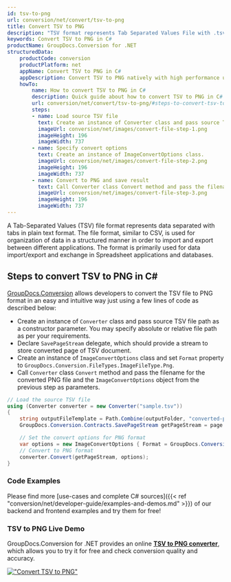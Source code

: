 ```yaml
---
id: tsv-to-png
url: conversion/net/convert/tsv-to-png
title: Convert TSV to PNG
description: "TSV format represents Tab Separated Values File with .tsv extension. Learn how to convert TSV to PNG file programmatically in C# language using GroupDocs.Conversion for .NET library."
keywords: Convert TSV to PNG in C#
productName: GroupDocs.Conversion for .NET
structuredData:
    productCode: conversion
    productPlatform: net
    appName: Convert TSV to PNG in C#
    appDescription: Convert TSV to PNG natively with high performance using C# language and server side GroupDocs.Conversion for .NET APIs, without the use of any software like Microsoft or Open Office.
    howTo:
        name: How to convert TSV to PNG in C# 
        description: Quick guide about how to convert TSV to PNG in C# with high performance and accuracy.
        url: conversion/net/convert/tsv-to-png/#steps-to-convert-tsv-to-png-in-c
        steps:
        - name: Load source TSV file 
          text: Create an instance of Converter class and pass source TSV file path as a constructor parameter. You may specify absolute or relative file path as per your requirements. 
          imageUrl: conversion/net/images/convert-file-step-1.png
          imageHeight: 196
          imageWidth: 737
        - name: Specify convert options 
          text: Create an instance of ImageConvertOptions class.
          imageUrl: conversion/net/images/convert-file-step-2.png
          imageHeight: 196
          imageWidth: 737
        - name: Convert to PNG and save result 
          text: Call Converter class Convert method and pass the filename for the converted HTML file and the ImageConvertOptions object from the previous step as parameters.
          imageUrl: conversion/net/images/convert-file-step-3.png
          imageHeight: 196
          imageWidth: 737
---
```


A Tab-Separated Values (TSV) file format represents data separated with tabs in plain text format. The file format, similar to CSV, is used for organization of data in a structured manner in order to import and export between different applications. The format is primarily used for data import/export and exchange in Spreadsheet applications and databases. 

## Steps to convert TSV to PNG in C#

[GroupDocs.Conversion](https://products.groupdocs.com/conversion/net) allows developers to convert the TSV file to PNG format in an easy and intuitive way just using a few lines of code as described below:

* Create an instance of `Converter` class and pass source TSV file path as a constructor parameter. You may specify absolute or relative file path as per your requirements. 
* Declare `SavePageStream` delegate, which should provide a stream to store converted page of TSV document.
* Create an instance of `ImageConvertOptions` class and set `Format` property to `GroupDocs.Conversion.FileTypes.ImageFileType.Png`.
* Call `Converter` class `Convert` method and pass the filename for the converted PNG file and the `ImageConvertOptions` object from the previous step as parameters.

```csharp
// Load the source TSV file
using (Converter converter = new Converter("sample.tsv"))
{
    string outputFileTemplate = Path.Combine(outputFolder, "converted-page-{0}.png");
    GroupDocs.Conversion.Contracts.SavePageStream getPageStream = page => new FileStream(string.Format(outputFileTemplate, page), FileMode.Create);

    // Set the convert options for PNG format
    var options = new ImageConvertOptions { Format = GroupDocs.Conversion.FileTypes.ImageFileType.Png };   
    // Convert to PNG format
    converter.Convert(getPageStream, options);
}
```

### Code Examples

Please find more [use-cases and complete C# sources]({{< ref "conversion/net/developer-guide/examples-and-demos.md" >}}) of our backend and frontend examples and try them for free!

### TSV to PNG Live Demo

GroupDocs.Conversion for .NET provides an online [**TSV to PNG converter**](https://products.groupdocs.app/conversion/tsv-to-png), which allows you to try it for free and check conversion quality and accuracy.

[!["Convert TSV to PNG"](conversion/net/images/convert-to-png/convert-tsv-to-png.png)](https://products.groupdocs.app/conversion/tsv-to-png)